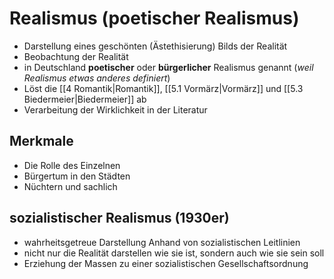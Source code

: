 # Realismus (poetischer Realismus)
-   Darstellung eines geschönten (Ästethisierung) Bilds der Realität
-   Beobachtung der Realität
-   in Deutschland __poetischer__ oder __bürgerlicher__ Realismus genannt (_weil Realismus etwas anderes definiert_)
-   Löst die [[4 Romantik|Romantik]], [[5.1 Vormärz|Vormärz]] und [[5.3 Biedermeier|Biedermeier]] ab
-   Verarbeitung der Wirklichkeit in der Literatur

## Merkmale
-   Die Rolle des Einzelnen
-   Bürgertum in den Städten
-   Nüchtern und sachlich

## sozialistischer Realismus (1930er)
-   wahrheitsgetreue Darstellung Anhand von sozialistischen Leitlinien
-   nicht nur die Realität darstellen wie sie ist, sondern auch wie sie sein soll
-   Erziehung der Massen zu einer sozialistischen Gesellschaftsordnung